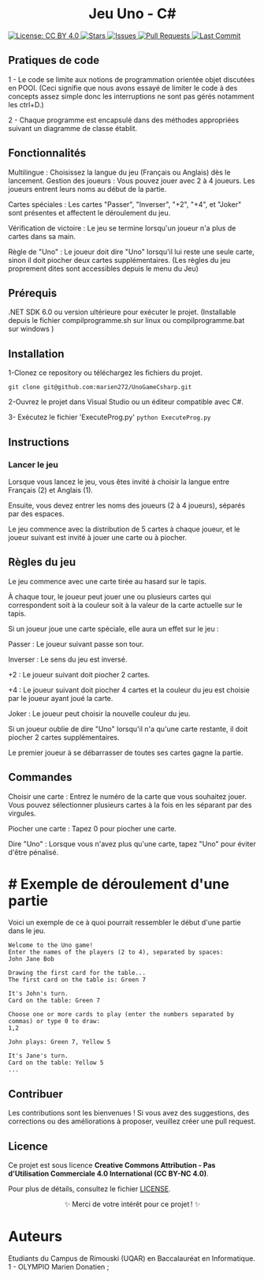 <p align="center">
<h1 align="center">Jeu Uno - C#</h1>
    <a href="https://creativecommons.org/licenses/by/4.0/">
      <img src="https://img.shields.io/badge/License-CC%20BY%204.0-lightgrey.svg" alt="License: CC BY 4.0"/>
    </a>
    <a href="https://github.com/marien272/UnoGameWithCsharp">
      <img src="https://img.shields.io/github/stars/marien272/UnoGameWithCsharp?style=flat" alt="Stars">
    </a>
    <a href="https://github.com/marien272/UnoGameWithCsharp/issues">
      <img src="https://img.shields.io/github/issues/marien272/UnoGameWithCsharp?style=flat" alt="Issues">
    </a>
    <a href="https://github.com/marien272/UnoGameWithCsharp/pulls">
      <img src="https://img.shields.io/github/issues-pr/marien272/UnoGameWithCsharp?style=flat" alt="Pull Requests">
    </a>
    <a href="https://github.com/marien272/UnoGameWithCsharp">
      <img src="https://img.shields.io/github/last-commit/marien272/UnoGameWithCsharp?style=flat" alt="Last Commit">
    </a>
</p>



## Pratiques de code

 1 - Le code se limite aux notions de programmation orientée objet discutées en POOI.
    (Ceci signifie que nous avons essayé de limiter le code à des concepts assez simple donc les   interruptions ne sont pas gérés notamment les ctrl+D.)
 
 2 - Chaque programme est encapsulé dans des méthodes appropriées suivant un diagramme de classe établit.

## Fonctionnalités

Multilingue         : Choisissez la langue du jeu (Français ou Anglais) dès le lancement.
    Gestion des joueurs : Vous pouvez jouer avec 2 à 4 joueurs. Les joueurs entrent leurs noms au début de la partie.
    
   Cartes spéciales    : Les cartes "Passer", "Inverser", "+2", "+4", et "Joker" sont présentes et affectent le déroulement du jeu.
    
   Vérification de victoire : Le jeu se termine lorsqu'un joueur n'a plus de cartes dans sa main.
    
   Règle de "Uno"      : Le joueur doit dire "Uno" lorsqu'il lui reste une seule carte, sinon il doit piocher deux cartes supplémentaires. 
    (Les règles du jeu proprement dites sont accessibles depuis le menu du Jeu)

## Prérequis

.NET SDK 6.0 ou version ultérieure pour exécuter le projet.
      (Installable depuis le fichier compilprogramme.sh sur linux
                                ou
                    compilprogramme.bat sur windows  )

## Installation

 1-Clonez ce repository ou téléchargez les fichiers du projet.
    
   ```git clone git@github.com:marien272/UnoGameCsharp.git```
   
 2-Ouvrez le projet dans Visual Studio ou un éditeur compatible avec C#.


    
 3- Exécutez le fichier 'ExecuteProg.py'
   ``` python ExecuteProg.py ```

## Instructions
 ### Lancer le jeu

Lorsque vous lancez le jeu, vous êtes invité à choisir la langue entre Français (2) et Anglais (1).
    
   Ensuite, vous devez entrer les noms des joueurs (2 à 4 joueurs), séparés par des espaces.
    
   Le jeu commence avec la distribution de 5 cartes à chaque joueur, et le joueur suivant est invité à jouer une carte ou à piocher. 

## Règles du jeu

Le jeu commence avec une carte tirée au hasard sur le tapis.
    
   À chaque tour, le joueur peut jouer une ou plusieurs cartes qui correspondent soit à la couleur soit à la valeur de la carte actuelle sur le tapis.
    
   Si un joueur joue une carte spéciale, elle aura un effet sur le jeu :
        
   Passer : Le joueur suivant passe son tour.
    
   Inverser : Le sens du jeu est inversé.
        
   +2 : Le joueur suivant doit piocher 2 cartes.
        
  +4 : Le joueur suivant doit piocher 4 cartes et la couleur du jeu est choisie par le joueur ayant joué la carte.
        
   Joker : Le joueur peut choisir la nouvelle couleur du jeu. 
    
   Si un joueur oublie de dire "Uno" lorsqu'il n'a qu'une carte restante, il doit piocher 2 cartes supplémentaires.
    
   Le premier joueur à se débarrasser de toutes ses cartes gagne la partie. 

## Commandes

Choisir une carte : Entrez le numéro de la carte que vous souhaitez jouer. Vous pouvez sélectionner plusieurs cartes à la fois en les séparant par des virgules.
    
   Piocher une carte : Tapez 0 pour piocher une carte.
    
   Dire "Uno" : Lorsque vous n'avez plus qu'une carte, tapez "Uno" pour éviter d'être pénalisé. 

# # Exemple de déroulement d'une partie

Voici un exemple de ce à quoi pourrait ressembler le début d'une partie dans le jeu.

    Welcome to the Uno game!
    Enter the names of the players (2 to 4), separated by spaces:
    John Jane Bob

    Drawing the first card for the table...
    The first card on the table is: Green 7

    It's John's turn.
    Card on the table: Green 7

    Choose one or more cards to play (enter the numbers separated by commas) or type 0 to draw:
    1,2

    John plays: Green 7, Yellow 5

    It's Jane's turn.
    Card on the table: Yellow 5
    ...

## Contribuer

Les contributions sont les bienvenues ! Si vous avez des suggestions, des corrections ou des améliorations à proposer, veuillez créer une pull request.

## Licence
   Ce projet est sous licence **Creative Commons Attribution - Pas d'Utilisation Commerciale 4.0 International (CC BY-NC 4.0)**.

Pour plus de détails, consultez le fichier [LICENSE](./LICENSE).
<p align="center">✨ Merci de votre intérêt pour ce projet ! ✨</p>

# Auteurs
Etudiants du Campus de Rimouski (UQAR) en Baccalauréat en Informatique.
    1 - OLYMPIO Marien Donatien ;

